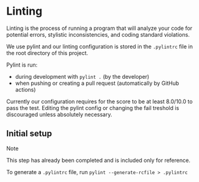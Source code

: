 # Linting

Linting is the process of running a program that will analyze your code for potential errors, stylistic inconsistencies, and coding standard violations.

We use pylint and our linting configuration is stored in the `.pylintrc` file in the root directory of this project.

Pylint is run:
- during development with `pylint .` (by the developer)
- when pushing or creating a pull request (automatically by GitHub actions)

Currently our configuration requires for the score to be at least 8.0/10.0 to pass the test.
Editing the pylint config or changing the fail treshold is discouraged unless absolutely necessary.

## Initial setup

> [!NOTE]
>
> This step has already been completed and is included only for reference.

To generate a `.pylintrc` file, run `pylint --generate-rcfile > .pylintrc`

